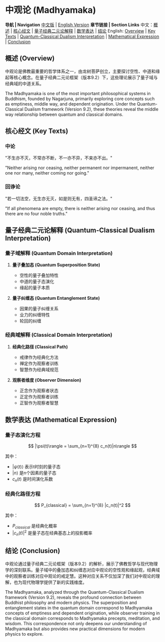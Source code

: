 # 中观论 (Madhyamaka)

**导航 | Navigation**
[中文版](#中观论解析) | [English Version](#madhyamaka-analysis)
**章节链接 | Section Links**
中文：[概述](#概述-overview) | [核心经文](#核心经文-key-texts) | [量子经典二元论解释](#量子经典二元论解释-quantum-classical-dualism-interpretation) | [数学表达](#数学表达-mathematical-expression) | [结论](#结论-conclusion)
English: [Overview](#概述-overview) | [Key Texts](#核心经文-key-texts) | [Quantum-Classical Dualism Interpretation](#量子经典二元论解释-quantum-classical-dualism-interpretation) | [Mathematical Expression](#数学表达-mathematical-expression) | [Conclusion](#结论-conclusion)

## 概述 (Overview)

中观论是佛教最重要的哲学体系之一，由龙树菩萨创立，主要探讨空性、中道和缘起等核心概念。在量子经典二元论框架（版本9.2）下，这些理论展示了量子域与经典域的中道关系。

The Madhyamaka is one of the most important philosophical systems in Buddhism, founded by Nagarjuna, primarily exploring core concepts such as emptiness, middle way, and dependent origination. Under the Quantum-Classical Dualism framework (Version 9.2), these theories reveal the middle way relationship between quantum and classical domains.

## 核心经文 (Key Texts)

### 中论
"不生亦不灭，不常亦不断，不一亦不异，不来亦不出。"

"Neither arising nor ceasing, neither permanent nor impermanent, neither one nor many, neither coming nor going."

### 回诤论
"若一切法空，无生亦无灭，如是则无有，四圣谛之法。"

"If all phenomena are empty, there is neither arising nor ceasing, and thus there are no four noble truths."

## 量子经典二元论解释 (Quantum-Classical Dualism Interpretation)

### 量子域解释 (Quantum Domain Interpretation)
1. **量子叠加态 (Quantum Superposition State)**
   - 空性的量子叠加特性
   - 中道的量子态演化
   - 缘起的量子本质

2. **量子纠缠态 (Quantum Entanglement State)**
   - 因果的量子纠缠关系
   - 业力的纠缠特性
   - 轮回的纠缠

### 经典域解释 (Classical Domain Interpretation)
1. **经典化路径 (Classical Path)**
   - 戒律作为经典化方法
   - 禅定作为观察者训练
   - 智慧作为经典域规范

2. **观察者维度 (Observer Dimension)**
   - 正念作为观察者状态
   - 正定作为观察者训练
   - 正智作为观察者智慧

## 数学表达 (Mathematical Expression)

### 量子态演化方程

$$
|\psi(t)\rangle = \sum_{n=1}^{8} c_n(t)|n\rangle
$$

其中：
- $`|\psi(t)\rangle`$ 表示t时刻的量子态
- $`|n\rangle`$ 是n个因素的量子态
- $`c_n(t)`$ 是时间演化系数

### 经典化路径方程

$$
P_{classical} = \sum_{n=1}^{8} |c_n(t)|^2
$$

其中：
- $`P_{classical}`$ 是经典化概率
- $`|c_n(t)|^2`$ 是量子态在经典基态上的投影概率

## 结论 (Conclusion)

中观论通过量子经典二元论框架（版本9.2）的解析，展示了佛教哲学与现代物理学的深刻联系。量子域中的叠加态和纠缠态对应中观论的空性观和缘起观，经典域中的观察者训练对应中观论的戒定慧。这种对应关系不仅加深了我们对中观论的理解，也为现代物理学提供了新的实践维度。

The Madhyamaka, analyzed through the Quantum-Classical Dualism framework (Version 9.2), reveals the profound connection between Buddhist philosophy and modern physics. The superposition and entanglement states in the quantum domain correspond to Madhyamaka concepts of emptiness and dependent origination, while observer training in the classical domain corresponds to Madhyamaka precepts, meditation, and wisdom. This correspondence not only deepens our understanding of Madhyamaka but also provides new practical dimensions for modern physics to explore.